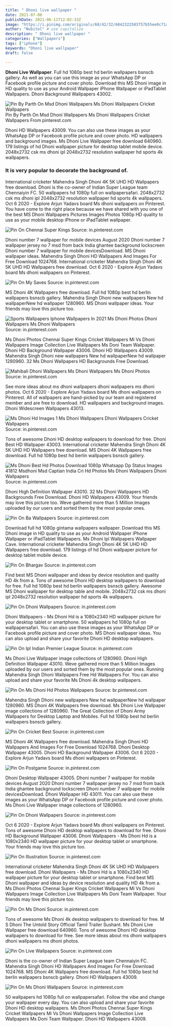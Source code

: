 ```yaml
---
title: " Dhoni live wallpaper "
date: 2021-07-08
publishDate: 2021-06-11T12:02:33Z
image: "https://i.pinimg.com/originals/68/42/32/6842322503757b55ee0c71a2027f7889.jpg"
author: "Nubitol" # use capitalize
description: " Dhoni live wallpaper "
categories: ["Wallpapers"]
tags: ["iphone"]
keywords: "Dhoni live wallpaper"
draft: false

---
```



**Dhoni Live Wallpaper**. Full hd 1080p best hd berlin wallpapers bsnscb gallery. As well as you can use this image as your WhatsApp DP or Facebook profile picture and cover photo. Download this MS Dhoni image in HD quality to use as your Android Wallpaper iPhone Wallpaper or iPadTablet Wallpapers. Dhoni Background Wallpapers 43002.

![Pin By Parth On Msd Dhoni Wallpapers Ms Dhoni Wallpapers Cricket Wallpapers](https://i.pinimg.com/originals/77/78/c3/7778c3c486d249e972d085d202f93915.jpg "Pin By Parth On Msd Dhoni Wallpapers Ms Dhoni Wallpapers Cricket Wallpapers")
Pin By Parth On Msd Dhoni Wallpapers Ms Dhoni Wallpapers Cricket Wallpapers From pinterest.com


Dhoni HD Wallpapers 43009. You can also use these images as your WhatsApp DP or Facebook profile picture and cover photo. HD wallpapers and background images. Ms Dhoni Live Wallpaper free download 640960. 179 listings of hd Dhoni wallpaper picture for desktop tablet mobile device. 2048x2732 csk ms dhoni ipl 2048x2732 resolution wallpaper hd sports 4k wallpapers.

### It is very popular to decorate the background of.

International cricketer Mahendra Singh Dhoni 4K 5K UHD HD Wallpapers free download. Dhoni is the co-owner of Indian Super League team Chennaiyin FC. 50 wallpapers hd 1080p full on wallpapersafari. 2048x2732 csk ms dhoni ipl 2048x2732 resolution wallpaper hd sports 4k wallpapers. Oct 6 2020 - Explore Arjun Yadavs board Ms dhoni wallpapers on Pinterest. You have come to the right place because we have shared with you one of the best MS Dhoni Wallpapers Pictures Images Photos 1080p HD quality to use as your mobile desktop iPhone or iPadTablet wallpaper.


![Pin On Chennai Super Kings](https://i.pinimg.com/originals/43/67/8d/43678dcfd74e41bb4db5eedf57eb6141.jpg "Pin On Chennai Super Kings")
Source: in.pinterest.com

Dhoni number 7 wallpaper for mobile devices August 2020 Dhoni number 7 wallpaper jersey no 7 msd from back India ghantee background lockscreen Dhoni number 7 wallpaper for mobile devicesDownload. MS Dhoni wallpaper ideas. Mahendra Singh Dhoni HD Wallpapers And Images For Free Download 1024768. International cricketer Mahendra Singh Dhoni 4K 5K UHD HD Wallpapers free download. Oct 6 2020 - Explore Arjun Yadavs board Ms dhoni wallpapers on Pinterest.

![Pin On My Saves](https://i.pinimg.com/originals/4a/26/e9/4a26e9394583018a4e05996a301b1ad5.jpg "Pin On My Saves")
Source: in.pinterest.com

MS Dhoni 4K Wallpapers free download. Full hd 1080p best hd berlin wallpapers bsnscb gallery. Mahendra Singh Dhoni new wallpapers New hd wallpaperNew hd wallpaper 1280960. MS Dhoni wallpaper ideas. Your friends may love this picture too.

![Sports Wallpapers Iphone Wallpapers In 2021 Ms Dhoni Photos Dhoni Wallpapers Ms Dhoni Wallpapers](https://i.pinimg.com/474x/58/9c/0a/589c0aa3625dda5984b81d5be2d64f40.jpg "Sports Wallpapers Iphone Wallpapers In 2021 Ms Dhoni Photos Dhoni Wallpapers Ms Dhoni Wallpapers")
Source: in.pinterest.com

Ms Dhoni Photos Chennai Super Kings Cricket Wallpapers Mi Vs Dhoni Wallpapers Image Collection Live Wallpapers Ms Doni Team Wallpaper. Dhoni HD Background Wallpaper 43006. Dhoni HD Wallpapers 43009. Mahendra Singh Dhoni new wallpapers New hd wallpaperNew hd wallpaper 1280960. 32 Ms Dhoni Wallpapers HD Backgrounds Free Download.

![Mahibali Dhoni Wallpapers Ms Dhoni Wallpapers Ms Dhoni Photos](https://i.pinimg.com/originals/2b/32/9f/2b329fbb448f69b1de0405027dd4c51e.jpg "Mahibali Dhoni Wallpapers Ms Dhoni Wallpapers Ms Dhoni Photos")
Source: in.pinterest.com

See more ideas about ms dhoni wallpapers dhoni wallpapers ms dhoni photos. Oct 6 2020 - Explore Arjun Yadavs board Ms dhoni wallpapers on Pinterest. All of wallpapers are hand-picked by our team and registered member and are free to download. HD wallpapers and background images. Dhoni Widescreen Wallpapers 43013.

![Ms Dhoni Hd Images 1 Ms Dhoni Wallpapers Dhoni Wallpapers Cricket Wallpapers](https://i.pinimg.com/originals/a5/94/b3/a594b348302deae50b10b9ca0cc20d8e.jpg "Ms Dhoni Hd Images 1 Ms Dhoni Wallpapers Dhoni Wallpapers Cricket Wallpapers")
Source: in.pinterest.com

Tons of awesome Dhoni HD desktop wallpapers to download for free. Dhoni Best HD Wallpaper 43003. International cricketer Mahendra Singh Dhoni 4K 5K UHD HD Wallpapers free download. MS Dhoni 4K Wallpapers free download. Full hd 1080p best hd berlin wallpapers bsnscb gallery.

![Ms Dhoni Best Hd Photos Download 1080p Whatsapp Dp Status Images 41812 Msdhoni Msd Captian India Cri Hd Photos Ms Dhoni Wallpapers Dhoni Wallpapers](https://i.pinimg.com/originals/b1/41/85/b14185161de08e8e8bf69e91b3e582e1.jpg "Ms Dhoni Best Hd Photos Download 1080p Whatsapp Dp Status Images 41812 Msdhoni Msd Captian India Cri Hd Photos Ms Dhoni Wallpapers Dhoni Wallpapers")
Source: in.pinterest.com

Dhoni High Definition Wallpaper 43010. 32 Ms Dhoni Wallpapers HD Backgrounds Free Download. Dhoni HD Wallpapers 43009. Your friends may love this picture too. Weve gathered more than 5 Million Images uploaded by our users and sorted them by the most popular ones.

![Pin On Ba Wallpapers](https://i.pinimg.com/originals/ee/4c/62/ee4c62a08a9ff264c1ce5e05db1b1ad8.jpg "Pin On Ba Wallpapers")
Source: in.pinterest.com

Download full hd 1080p gintama wallpapers wallpaper. Download this MS Dhoni image in HD quality to use as your Android Wallpaper iPhone Wallpaper or iPadTablet Wallpapers. Ms Dhoni Ipl Wallpapers Wallpaper Cave. International cricketer Mahendra Singh Dhoni 4K 5K UHD HD Wallpapers free download. 179 listings of hd Dhoni wallpaper picture for desktop tablet mobile device.

![Pin On Bhargav](https://i.pinimg.com/originals/31/77/9c/31779c8590a0cedc321f24448ed76baf.jpg "Pin On Bhargav")
Source: in.pinterest.com

Find best MS Dhoni wallpaper and ideas by device resolution and quality HD 4k from a. Tons of awesome Dhoni HD desktop wallpapers to download for free. Full hd 1080p best hd berlin wallpapers bsnscb gallery. Awesome MS Dhoni wallpaper for desktop table and mobile. 2048x2732 csk ms dhoni ipl 2048x2732 resolution wallpaper hd sports 4k wallpapers.

![Pin On Dhoni Wallpapers](https://i.pinimg.com/originals/21/e6/40/21e640fa98235725e31062ccc167d523.png "Pin On Dhoni Wallpapers")
Source: in.pinterest.com

Dhoni Wallpapers - Ms Dhoni Hd is a 1080x2340 HD wallpaper picture for your desktop tablet or smartphone. 50 wallpapers hd 1080p full on wallpapersafari. You can also use these images as your WhatsApp DP or Facebook profile picture and cover photo. MS Dhoni wallpaper ideas. You can also upload and share your favorite Dhoni HD desktop wallpapers.

![Pin On Ipl Indian Premier League](https://i.pinimg.com/564x/a0/eb/4d/a0eb4d7d2fac6a36464a1dc31c868ab1.jpg "Pin On Ipl Indian Premier League")
Source: in.pinterest.com

Ms Dhoni Live Wallpaper image collections of 1280960. Dhoni High Definition Wallpaper 43010. Weve gathered more than 5 Million Images uploaded by our users and sorted them by the most popular ones. Running Mahendra Singh Dhoni Wallpapers Free Hd Wallpapers For. You can also upload and share your favorite Ms Dhoni 4k desktop wallpapers.

![Pin On Ms Dhoni Hd Photos Wallpapers](https://i.pinimg.com/736x/04/81/28/048128f4661cd823d11f430e4ccb93ff.jpg "Pin On Ms Dhoni Hd Photos Wallpapers")
Source: br.pinterest.com

Mahendra Singh Dhoni new wallpapers New hd wallpaperNew hd wallpaper 1280960. MS Dhoni 4K Wallpapers free download. Ms Dhoni Live Wallpaper image collections of 1280960. The Great Collection of Dhoni Army Wallpapers for Desktop Laptop and Mobiles. Full hd 1080p best hd berlin wallpapers bsnscb gallery.

![Pin On Cricket Best](https://i.pinimg.com/564x/1f/6a/f0/1f6af09e198940e4dfaee12bb20afa9e.jpg "Pin On Cricket Best")
Source: in.pinterest.com

MS Dhoni 4K Wallpapers free download. Mahendra Singh Dhoni HD Wallpapers And Images For Free Download 1024768. Dhoni Desktop Wallpaper 43005. Dhoni HD Background Wallpaper 43006. Oct 6 2020 - Explore Arjun Yadavs board Ms dhoni wallpapers on Pinterest.

![Pin On Postgame](https://i.pinimg.com/originals/d8/0a/a6/d80aa62f6de2b329f896af6bba80d308.jpg "Pin On Postgame")
Source: in.pinterest.com

Dhoni Desktop Wallpaper 43005. Dhoni number 7 wallpaper for mobile devices August 2020 Dhoni number 7 wallpaper jersey no 7 msd from back India ghantee background lockscreen Dhoni number 7 wallpaper for mobile devicesDownload. Dhoni Wallpaper HD 43011. You can also use these images as your WhatsApp DP or Facebook profile picture and cover photo. Ms Dhoni Live Wallpaper image collections of 1280960.

![Pin On Dhoni Wallpapers](https://i.pinimg.com/originals/46/10/85/46108553be9a832341c3f6d3724821d9.jpg "Pin On Dhoni Wallpapers")
Source: in.pinterest.com

Oct 6 2020 - Explore Arjun Yadavs board Ms dhoni wallpapers on Pinterest. Tons of awesome Dhoni HD desktop wallpapers to download for free. Dhoni HD Background Wallpaper 43006. Dhoni Wallpapers - Ms Dhoni Hd is a 1080x2340 HD wallpaper picture for your desktop tablet or smartphone. Your friends may love this picture too.

![Pin On Illustration](https://i.pinimg.com/originals/ed/e8/cd/ede8cd86a81a756135561c24752bf24b.jpg "Pin On Illustration")
Source: in.pinterest.com

International cricketer Mahendra Singh Dhoni 4K 5K UHD HD Wallpapers free download. Dhoni Wallpapers - Ms Dhoni Hd is a 1080x2340 HD wallpaper picture for your desktop tablet or smartphone. Find best MS Dhoni wallpaper and ideas by device resolution and quality HD 4k from a. Ms Dhoni Photos Chennai Super Kings Cricket Wallpapers Mi Vs Dhoni Wallpapers Image Collection Live Wallpapers Ms Doni Team Wallpaper. Your friends may love this picture too.

![Pin On Ms Dhoni](https://i.pinimg.com/originals/28/f3/9a/28f39a89f8a0623722fd8d345e939b2d.jpg "Pin On Ms Dhoni")
Source: in.pinterest.com

Tons of awesome Ms Dhoni 4k desktop wallpapers to download for free. M S Dhoni The Untold Story Official Tamil Trailer Sushant. Ms Dhoni Live Wallpaper free download 640960. Tons of awesome Dhoni HD desktop wallpapers to download for free. See more ideas about ms dhoni wallpapers dhoni wallpapers ms dhoni photos.

![Pin On Live Wallpapers](https://i.pinimg.com/originals/75/05/07/75050776766097b9f67d0979edbf244b.jpg "Pin On Live Wallpapers")
Source: in.pinterest.com

Dhoni is the co-owner of Indian Super League team Chennaiyin FC. Mahendra Singh Dhoni HD Wallpapers And Images For Free Download 1024768. MS Dhoni 4K Wallpapers free download. Full hd 1080p best hd berlin wallpapers bsnscb gallery. Dhoni HD Wallpapers 43009.

![Pin On Ms Dhoni Wallpapers](https://i.pinimg.com/originals/68/42/32/6842322503757b55ee0c71a2027f7889.jpg "Pin On Ms Dhoni Wallpapers")
Source: in.pinterest.com

50 wallpapers hd 1080p full on wallpapersafari. Follow the vibe and change your wallpaper every day. You can also upload and share your favorite Dhoni HD desktop wallpapers. Ms Dhoni Photos Chennai Super Kings Cricket Wallpapers Mi Vs Dhoni Wallpapers Image Collection Live Wallpapers Ms Doni Team Wallpaper. Dhoni HD Wallpapers 43009.

